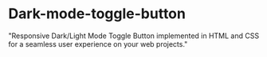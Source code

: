 # Dark-mode-toggle-button
"Responsive Dark/Light Mode Toggle Button implemented in HTML and CSS for a seamless user experience on your web projects."
